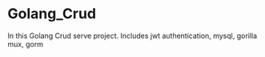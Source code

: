 # Golang_Crud
In this Golang Crud serve project. Includes jwt authentication, mysql, gorilla mux, gorm
